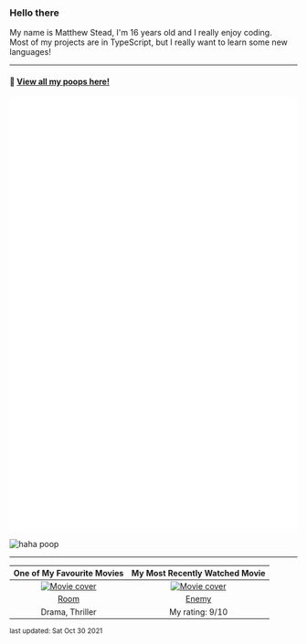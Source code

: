### Hello there
My name is Matthew Stead, I'm 16 years old and I really enjoy coding.<br/>
Most of my projects are in TypeScript, but I really want to learn some new languages!

---

#### 💩 [View all my poops here!](https://map.poopmap.net/map.html?token=118c08ea753c910b6849e78958bca987)
![Metrics](https://raw.githubusercontent.com/matievisthekat/matievisthekat/master/github-metrics.svg)

![haha poop](https://raw.githubusercontent.com/matievisthekat/matievisthekat/master/poop-metrics.svg)

---

<!--START_SECTION:movies-->
| One of My Favourite Movies | My Most Recently Watched Movie |
| :---: | :---: |
| [![Movie cover](https://m.media-amazon.com/images/M/MV5BMjE4NzgzNzEwMl5BMl5BanBnXkFtZTgwMTMzMDE0NjE@._V1_UY209_CR0,0,140,209_AL_.jpg)](https://imdb.com/title/tt7557108/?ref_=ttls_li_i) | [![Movie cover](https://m.media-amazon.com/images/M/MV5BMTQ2NzA5NjE4N15BMl5BanBnXkFtZTgwMjQ4NzMxMTE@._V1_SX105_CR0,0,105,153_.jpg)](https://imdb.com/title/tt2316411/) |
| [Room](https://imdb.com/title/tt7557108/?ref_=ttls_li_i) | [Enemy](https://imdb.com/title/tt2316411/) |
| Drama, Thriller | My rating: 9/10 |

<sup>last updated: Sat Oct 30 2021</sup>

<!--END_SECTION:movies-->
